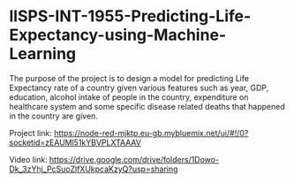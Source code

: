 # llSPS-INT-1955-Predicting-Life-Expectancy-using-Machine-Learning

The purpose of the project is to design a model for predicting Life Expectancy rate of a
country given various features such as year, GDP, education, alcohol intake of people in the country,
expenditure on healthcare system and some specific disease related deaths that happened in the
country are given.

Project link: https://node-red-mjktp.eu-gb.mybluemix.net/ui/#!/0?socketid=zEAUMl51kYBVPLXTAAAV

Video link: https://drive.google.com/drive/folders/1Dowo-Dk_3zYhj_PcSuoZlfXUkpcaKzyQ?usp=sharing
